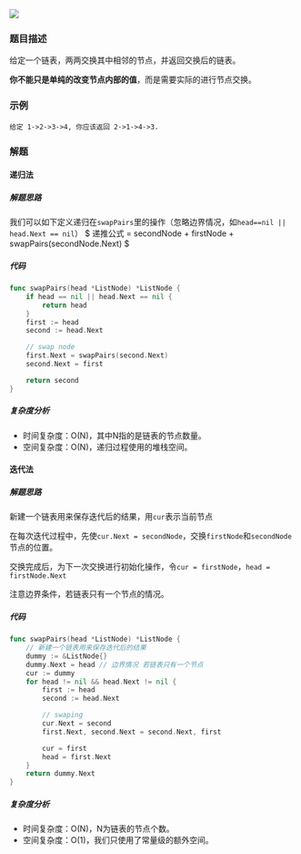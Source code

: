 ![](https://tva1.sinaimg.cn/large/006y8mN6ly1g95r6zww73j312k0u0q77.jpg)
### 题目描述

给定一个链表，两两交换其中相邻的节点，并返回交换后的链表。

**你不能只是单纯的改变节点内部的值**，而是需要实际的进行节点交换。

### 示例

```
给定 1->2->3->4, 你应该返回 2->1->4->3.
```

### 解题

#### 递归法

##### 解题思路

我们可以如下定义递归在`swapPairs`里的操作（忽略边界情况，如`head==nil || head.Next == nil`）
$
递推公式 = secondNode + firstNode + swapPairs(secondNode.Next)
$

##### 代码

```go
func swapPairs(head *ListNode) *ListNode {
	if head == nil || head.Next == nil {
		return head
	}
	first := head
	second := head.Next

	// swap node
	first.Next = swapPairs(second.Next)
	second.Next = first

	return second
}
```

##### 复杂度分析

- 时间复杂度：O(N)，其中N指的是链表的节点数量。
- 空间复杂度：O(N)，递归过程使用的堆栈空间。

#### 迭代法

##### 解题思路

新建一个链表用来保存迭代后的结果，用`cur`表示当前节点

在每次迭代过程中，先使`cur.Next = secondNode`，交换`firstNode`和`secondNode`节点的位置。

交换完成后，为下一次交换进行初始化操作，令`cur = firstNode`，`head = firstNode.Next`

注意边界条件，若链表只有一个节点的情况。

##### 代码

```go
func swapPairs(head *ListNode) *ListNode {
	// 新建一个链表用来保存迭代后的结果
	dummy := &ListNode{}
	dummy.Next = head // 边界情况 若链表只有一个节点
	cur := dummy
	for head != nil && head.Next != nil {
		first := head
		second := head.Next

		// swaping
		cur.Next = second
		first.Next, second.Next = second.Next, first

		cur = first
		head = first.Next
	}
	return dummy.Next
}
```

##### 复杂度分析

- 时间复杂度：O(N)，N为链表的节点个数。
- 空间复杂度：O(1)，我们只使用了常量级的额外空间。


